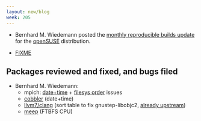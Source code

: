 ```yaml
---
layout: new/blog
week: 205
---
```


* Bernhard M. Wiedemann posted the [monthly reproducible builds update](https://lists.opensuse.org/opensuse-factory/2019-03/msg00362.html) for the [openSUSE](https://opensuse.org/) distribution.

* [FIXME](https://assets.publishing.service.gov.uk/government/uploads/system/uploads/attachment_data/file/727415/20180717_HCSEC_Oversight_Board_Report_2018_-_FINAL.pdf)

## Packages reviewed and fixed, and bugs filed

* Bernhard M. Wiedemann:
    * mpich: [date+time](https://github.com/pmodels/mpich/pull/3686) + [filesys order](https://github.com/pmodels/mpich/pull/3690) issues
    * [cobbler](https://github.com/cobbler/cobbler/pull/2049) (date+time)
    * [llvm7/clang](https://build.opensuse.org/request/show/689452) (sort table to fix gnustep-libobjc2, [already upstream](https://reviews.llvm.org/rC339668))
    * [meep](https://bugzilla.opensuse.org/show_bug.cgi?id=1130438) (FTBFS CPU)
